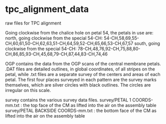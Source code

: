 # tpc_alignment_data
raw files for TPC alignment

Going clockwise from the chalice hole on petal 54, the petals in use are:
north, going clockwise from the special 54-CH:  54-CH,58,69,55-CH,60,61,50-CH,62,63,51-CH,64,59,52-CH,65,66,53-CH,67,57
south, going clockwise from the special 54-CH:  78-CH,48,76,92-CH,75,88,80-CH,86,85,93-CH,45,68,79-CH,87,44,83-CH,74,46


OGP contains the data from the OGP scans of the central membrane petals.  .DAT files are detailed outlines, in global coordinates, of all stripes on the petal, while .txt files are a separate survey of the centers and areas of each petal.  The first four places surveyed in each pattern are the survey marks themselves, which are silver circles with black outlines.  The circles are irregular on this scale.

survey contains the various survey data files.
survey/PETAL 1 COORDS-mm.txt   :   the top face of the CM as lifted into the air on the assembly table
survey/PETAL BACKSIDE COORDS-mm.txt   :  the bottom face of the CM as lifted into the air on the assembly table

